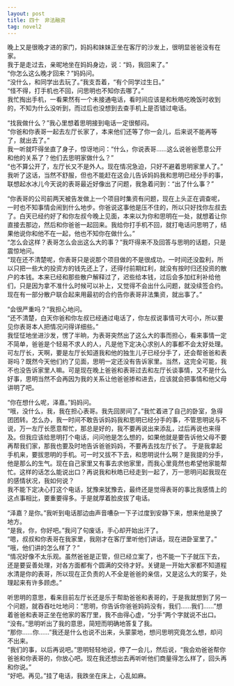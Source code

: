 ```yaml
---
layout: post
title: 四十　非法融资
tag: novel2
---
```


晚上又是很晚才进的家门，妈妈和妹妹正坐在客厅的沙发上，很明显爸爸没有在家。<br />
我于是走过去，亲昵地坐在妈妈身边，说：“妈，我回来了。”<br />
“你怎么这么晚才回来？”妈妈问。<br />
“没什么，和同学出去玩了。”我支吾着，“有个同学过生日。”<br />
“怪不得，打手机也不回，问思明也不知你去哪了。”<br />
我忙掏出手机，一看果然有一个未接通电话，看时间应该是和秋皓吃晚饭时收到的，不知为什么没听到，而过后也没想到去查手机上是否错过电话。

“找我做什么？”我心里想着思明接到电话一定很郁闷。<br />
“你爸和你表哥一起去左厅长家了，本来他们还等了你一会儿，后来说不能再等了，就出去了。”<br />
我一听就吓得坐直了身子，惊讶地问：“什么，你说表哥……这么说爸爸愿意公开和他的关系了？他们去思明家做什么？”<br />
“也不算公开了，左厅长又不是外人。现在情况急迫，只好不避着思明家里人了。”<br />
我听了这话，当然不舒服，但也不能赶在这会儿告诉妈妈我和思明已经分手的事，联想起水冰儿今天说的表哥最近好像出了问题，我急着问到：“出了什么事？”

“你表哥的公司前两天被告发做上一个项目时集资有问题，现在上头正在调查呢，一时也不知事情会闹到什么地步。你爸说这事他是压不住的，所以只好找你左叔去了。白天已经约好了和你左叔今晚上见面，本来以为你和思明在一处，就想着让你直接去那边，然后和你爸爸一起回来。我给你打手机不回，就打电话问思明了，结果他说你和他不在一起，他也不知你在做什么。”<br />
“怎么会这样？表哥怎么会出这么大的事？”我吓得来不及回答与思明的话题，只是震惊地问。<br />
“现在还不清楚呢，你表哥只是说那个项目做的不是很成功，一时间还没盈利，所以只把一些大的投资方的钱先还上了，还得付前期红利，就没有按时归还投资的散户的本钱。本来已经和那些散户解释过了，迟些给本钱，过后会多加红利补给他们，只是因为拿不准什么时候可以补上，又觉得不会出什么问题，就没续签合约。现在有一部分散户联合起来用最初的合约告你表哥非法集资，就出事了。”

“会很严重吗？”我担心地问。<br />
“还不清楚，白天你爸和你左叔已经通过电话了，你左叔说事情可大可小，所以要见你表哥本人把情况问得详细些。”<br />
我怔怔地坐进沙发，愣了半晌，为表哥突然出了这么大的事而担心，看来事情一定不简单，爸爸是个轻易不求人的人，凡是他下定决心求别人的事都不会太好处理。可左厅长，天啊，要是左厅长知道我和他的独生儿子已经分手了，还会帮爸爸和表哥吗？既然今天他们约了见面，思明一定还没有告诉家里。当然，这完全可能，我不也没告诉家里人嘛。可是现在晚上爸爸和表哥过去和左厅长谈事情，又不是什么好事，思明当然不会再因为我的关系让他爸爸掺和进去，应该就会把事情和他父母讲明了吧。

“你在想什么呢，泽嘉。”妈妈问。<br />
“哦，没什么，我，我在担心表哥。我先回房间了。”我忙着进了自己的卧室，急得团团转。怎么办，我一时间不敢告诉妈妈我和思明已经分手的事，不管思明说与不说，万一左厅长愿意帮忙，那总是好的，我不要再说出来添乱，过后再说也来得及。但我应该给思明打个电话，问问他是怎么想的，如果他就是要告诉他父母不要再帮我们家，那我也要及时地告诉爸爸妈妈，不要再去找左厅长了。
于是我拿起手机来，要拔思明的手机。可一时又拔不下去，和思明说什么啊？是我提的分手，他是那么的生气。现在自己家里又有事去求他家里，而我心里竟然也希望他家能帮忙。这样的话怎么能说出口？再说我和秋皓已经走到一起了，万一思明问起我现在的感情状况，我如何说？<br />
我不能下定决心打这个电话，犹豫来犹豫去，最终还是觉得表哥的事比我感情上的这点事相比，要重要得多。于是就厚着脸皮拔了电话。

“泽嘉？是你。”我听到电话那边由声音嘈杂一下子过度到安静下来，想来他是换了地方。<br />
“是我，你，你好吧。”我问了句废话，手心却开始出汗了。<br />
“嗯，叔叔和你表哥在我家里，我刚才在客厅里听他们讲话，现在进卧室里了。”<br />
“哦，他们讲的怎么样了？”<br />
“情况好像不太乐观。虽然爸爸是正管，但已经立案了，也不能一下子就压下去，还是要妥善处理，对各方面都有个圆满的交待才好。关键是一开始大家都不知道程水清是你的表哥，所以现在正负责的人不全是爸爸的亲信，又是这么大的案子，处理起来有许多顾虑。”

听思明的意思，看来目前左厅长还是乐于帮助爸爸和表哥的，于是我就想到了另一个问题，就吞吞吐吐地问：“思明，你告诉你爸爸妈妈没有，我们……我们……”想着爸爸和表哥正坐在他家的客厅里，我不由得心虚，“分手”两个字就说不出口。<br />
“没有。”思明听出了我的意思，简短而明确地答复了我。<br />
“那你……你……”我还是什么也说不出来，头蒙蒙地，想问思明究竟怎么想，却问不出来。<br />
“我们的事，以后再说吧。”思明轻轻地说，停了一会儿，然后说，“我会劝爸爸帮你爸爸和你表哥的，你放心吧。现在我还想出去再听听他们商量得怎么样了，回头再和你说。”<br />
“好吧。再见。”挂了电话，我跌坐在床上，心乱如麻。
